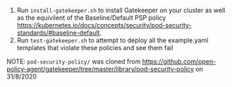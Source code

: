 1. Run `install-gatekeeper.sh` to install Gatekeeper on your cluster as well as the equivilent of the Baseline/Default PSP policy https://kubernetes.io/docs/concepts/security/pod-security-standards/#baseline-default.
1. Run `test-gatekeeper.sh` to attempt to deploy all the example.yaml templates that violate these policies and see them fail

NOTE: `pod-security-policy/` was cloned from https://github.com/open-policy-agent/gatekeeper/tree/master/library/pod-security-policy on 31/8/2020